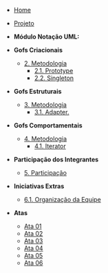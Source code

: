 <!-- docs/_sidebar.md -->

- [Home](README.md)

- [Projeto](Projeto/Projeto.md)

- **Módulo Notação UML:**

- **Gofs Criacionais**
  - [2. Metodologia](gofOrgacionais/metodologia.md)
    - [2.1. Prototype](gofOrgacionais/singleton.md)
    - [2.2. Singleton](gofOrgacionais/singleton.md)

- **Gofs Estruturais**
  - [3. Metodologia](modelagemEstatica/metodologia.md)
    - [3.1. Adapter. ](modelagemEstatica/.md)
    
- **Gofs Comportamentais**
  - [4. Metodologia](modelagemEstatica/metodologia.md)
    - [4.1. Iterator ](modelagemEstatica/.md)

- **Participação dos Integrantes**
  - [5. Participação](participacaoIntegrantes/integrantes.md)

- **Iniciativas Extras**
  - [6.1. Organização da Equipe ](iniciativasExtras/extras.md)

- **Atas**
  - [Ata 01](atas/ata1.md)
  - [Ata 02](atas/ata2.md)
  - [Ata 03](atas/ata3.md)
  - [Ata 04](atas/ata4.md)
  - [Ata 05](atas/ata5.md)
  - [Ata 06](atas/ata6.md)













